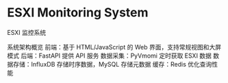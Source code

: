 # ESXI Monitoring System
ESXI 监控系统

系统架构概览
前端：基于 HTML/JavaScript 的 Web 界面，支持常规视图和大屏模式
后端：FastAPI 提供 API 服务
数据采集：PyVmomi 定时获取 ESXI 数据
数据存储：InfluxDB 存储时序数据，MySQL 存储元数据
缓存：Redis 优化查询性能
